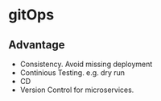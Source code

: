 # gitOps
## Advantage
* Consistency. Avoid missing deployment
* Continious Testing. e.g. dry run
* CD
* Version Control for microservices.

